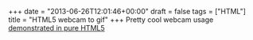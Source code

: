 +++
date = "2013-06-26T12:01:46+00:00"
draft = false
tags = ["HTML"]
title = "HTML5 webcam to gif"
+++
Pretty cool webcam usage [demonstrated in pure HTML5](http://hdragomir.github.io/facetogif/)